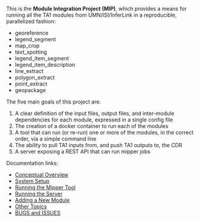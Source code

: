 This is the **Module Integration Project (MIP)**, which provides a means for
running all the TA1 modules from UMN/ISI/InferLink in a reproducible,
parallelized fashion:

* georeference
* legend_segment
* map_crop
* text_spotting
* legend_item_segment
* legend_item_description
* line_extract
* polygon_extract
* point_extract
* geopackage

The five main goals of this project are:

1. A clear definition of the input files, output files, and inter-module
    dependencies for each module, expressed in a single config file
2. The creation of a docker container to run each of the modules
3. A tool that can run (or re-run) one or more of the modules, in the correct
    order, via a simple command line
4. The ability to pull TA1 inputs from, and push TA1 outputs to, the CDR
5. A server exposing a REST API that can run mipper jobs

Documentation links:
* [Conceptual Overview](docs/pages/conceptual_overview.md)
* [System Setup](docs/pages/system_setup.md)
* [Running the Mipper Tool](docs/pages/running_mipper.md)
* [Running the Server](docs/pages/running_server.md)
* [Adding a New Module](docs/pages/adding_modules.md)
* [Other Topics](docs/pages/other_topics.md)
* [BUGS and ISSUES](docs/pages/todo.md)
